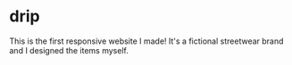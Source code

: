 # drip

This is the first responsive website I made! It's a fictional streetwear brand and I designed the items myself.

